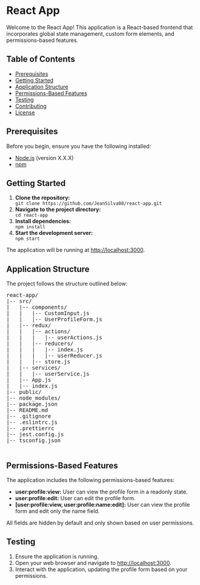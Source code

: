 <h1>React App</h1>

  <p>Welcome to the React App! This application is a React-based frontend that incorporates global state management,
        custom form elements, and permissions-based features.</p>

  <h2>Table of Contents</h2>

  <ul>
  <li><a href="#prerequisites">Prerequisites</a></li>
 <li><a href="#getting-started">Getting Started</a></li>
 <li><a href="#application-structure">Application Structure</a></li>
  <li><a href="#permissions-based-features">Permissions-Based Features</a></li>
   <li><a href="#testing">Testing</a></li>
   <li><a href="#contributing">Contributing</a></li>
   <li><a href="#license">License</a></li>
   </ul>

   <h2 id="prerequisites">Prerequisites</h2>

  <p>Before you begin, ensure you have the following installed:</p>

  <ul>
  <li><a href="https://nodejs.org/">Node.js</a> (version X.X.X)</li>
  <li><a href="https://www.npmjs.com/">npm</a></li>
   </ul>

  <h2 id="getting-started">Getting Started</h2>

   <ol>
  <li><strong>Clone the repository:</strong></li>
  <code>git clone https://github.com/JeanSilva08/react-app.git</code>

  <li><strong>Navigate to the project directory:</strong></li>
  <code>cd react-app</code>

  <li><strong>Install dependencies:</strong></li>
   <code>npm install</code>

 <li><strong>Start the development server:</strong></li>
  <code>npm start</code>
   </ol>

   <p>The application will be running at <a href="http://localhost:3000">http://localhost:3000</a>.</p>
  <h2 id="application-structure">Application Structure</h2>

   <p>The project follows the structure outlined below:</p>

   <pre>
react-app/
|-- src/
|   |-- components/
|   |   |-- CustomInput.js
|   |   |-- UserProfileForm.js
|   |-- redux/
|   |   |-- actions/
|   |   |   |-- userActions.js
|   |   |-- reducers/
|   |   |   |-- index.js
|   |   |   |-- userReducer.js
|   |   |-- store.js
|   |-- services/
|   |   |-- userService.js
|   |-- App.js
|   |-- index.js
|-- public/
|-- node_modules/
|-- package.json
|-- README.md
|-- .gitignore
|-- .eslintrc.js
|-- .prettierrc
|-- jest.config.js
|-- tsconfig.json
    </pre>

   <h2 id="permissions-based-features">Permissions-Based Features</h2>

  <p>The application includes the following permissions-based features:</p>

   <ul>
  <li><strong>user:profile:view:</strong> User can view the profile form in a readonly state.</li>
   <li><strong>user:profile:edit:</strong> User can edit the profile form.</li>
  <li><strong>[user:profile:view, user:profile:name:edit]:</strong> User can view the profile form and edit only
            the name field.</li>
  </ul>

   <p>All fields are hidden by default and only shown based on user permissions.</p>

  <h2 id="testing">Testing</h2>

 <ol>
<li>Ensure the application is running.</li>
  <li>Open your web browser and navigate to <a href="http://localhost:3000">http://localhost:3000</a>.</li>
 <li>Interact with the application, updating the profile form based on your permissions.</li>
  </ol>
